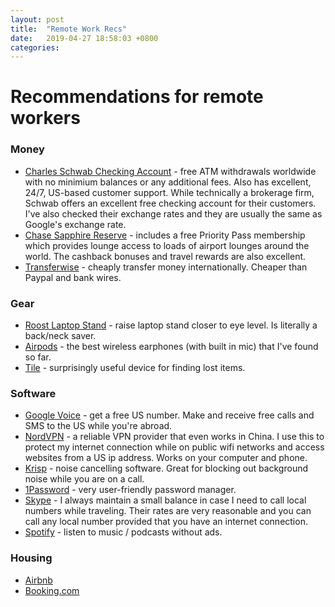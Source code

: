 ```yaml
---
layout: post
title:  "Remote Work Recs"
date:   2019-04-27 18:58:03 +0800
categories: 
---
```


# Recommendations for remote workers

### Money
* [Charles Schwab Checking Account][schwab] - free ATM withdrawals worldwide with no minimium balances or any additional fees. Also has excellent, 24/7, US-based customer support. While technically a brokerage firm, Schwab offers an excellent free checking account for their customers. I've also checked their exchange rates and they are usually the same as Google's exchange rate. 
* [Chase Sapphire Reserve][chase-sapphire-reserve] - includes a free Priority Pass membership which provides lounge access to loads of airport lounges around the world. The cashback bonuses and travel rewards are also excellent. 
* [Transferwise][transferwise] - cheaply transfer money internationally. Cheaper than Paypal and bank wires.

### Gear
* [Roost Laptop Stand][roost] - raise laptop stand closer to eye level. Is literally a back/neck saver.
* [Airpods][airpods] - the best wireless earphones (with built in mic) that I've found so far. 
* [Tile][tile] - surprisingly useful device for finding lost items.

### Software
* [Google Voice][google-voice] - get a free US number. Make and receive free calls and SMS to the US while you're abroad. 
* [NordVPN][nord] - a reliable VPN provider that even works in China. I use this to protect my internet connection while on public wifi networks and access websites from a US ip address. Works on your computer and phone. 
* [Krisp][krisp] - noise cancelling software. Great for blocking out background noise while you are on a call. 
* [1Password][1password] - very user-friendly password manager. 
* [Skype][skype] - I always maintain a small balance in case I need to call local numbers while traveling. Their rates are very reasonable and you can call any local number provided that you have an internet connection. 
* [Spotify][spotify] - listen to music / podcasts without ads. 

### Housing
* [Airbnb][airbnb]
* [Booking.com][booking]

[roost]: https://www.therooststand.com
[nord]: https://nordvpn.com/
[airpods]: https://www.apple.com/lae/airpods/
[chase-sapphire-reserve]: https://www.chase.com/card-benefits/sapphirereserve/travel
[krisp]: https://krisp.ai/
[spotify]: https://www.spotify.com
[tile]: http://ssqt.co/med1obZ
[schwab]: https://www.schwab.com/
[1password]: https://1password.com
[skype]: https://www.skype.com/en/
[google-voice]: https://voice.google.com/
[transferwise]: transferwise.com/u/richardl712
[airbnb]: https://www.airbnb.com/
[booking]: https://www.booking.com